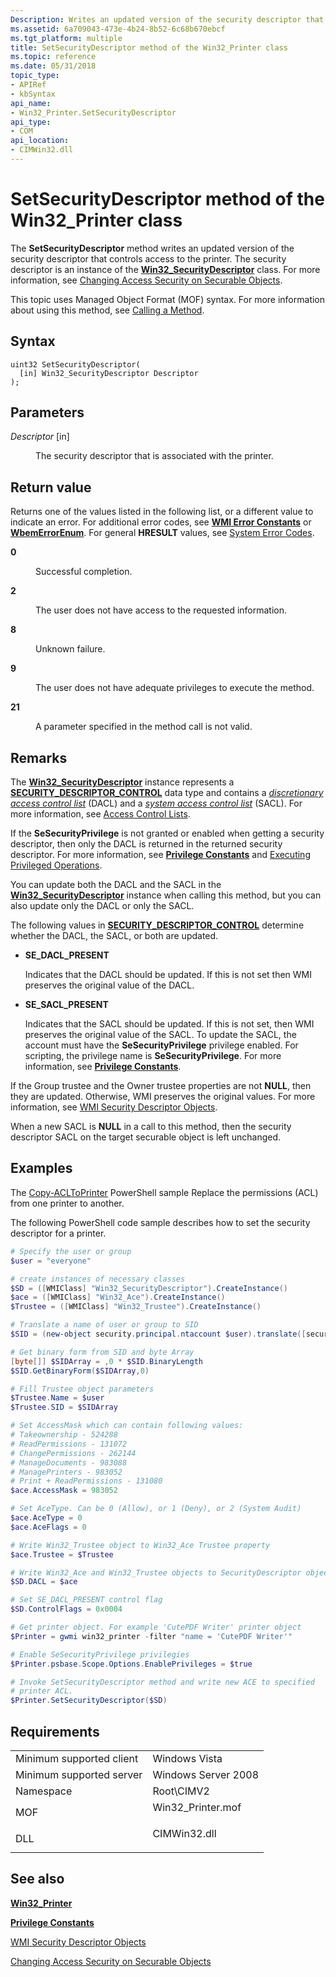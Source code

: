 ```yaml
---
Description: Writes an updated version of the security descriptor that controls access to the printer.
ms.assetid: 6a709043-473e-4b24-8b52-6c68b670ebcf
ms.tgt_platform: multiple
title: SetSecurityDescriptor method of the Win32_Printer class
ms.topic: reference
ms.date: 05/31/2018
topic_type: 
- APIRef
- kbSyntax
api_name: 
- Win32_Printer.SetSecurityDescriptor
api_type: 
- COM
api_location: 
- CIMWin32.dll
---
```


# SetSecurityDescriptor method of the Win32\_Printer class

The **SetSecurityDescriptor** method writes an updated version of the security descriptor that controls access to the printer. The security descriptor is an instance of the [**Win32\_SecurityDescriptor**](https://docs.microsoft.com/previous-versions/windows/desktop/secrcw32prov/win32-securitydescriptor) class. For more information, see [Changing Access Security on Securable Objects](https://docs.microsoft.com/windows/desktop/WmiSdk/changing-access-security-on-securable-objects).

This topic uses Managed Object Format (MOF) syntax. For more information about using this method, see [Calling a Method](https://docs.microsoft.com/windows/desktop/WmiSdk/calling-a-method).

## Syntax


```mof
uint32 SetSecurityDescriptor(
  [in] Win32_SecurityDescriptor Descriptor
);
```



## Parameters

<dl> <dt>

*Descriptor* \[in\]
</dt> <dd>

The security descriptor that is associated with the printer.

</dd> </dl>

## Return value

Returns one of the values listed in the following list, or a different value to indicate an error. For additional error codes, see [**WMI Error Constants**](https://docs.microsoft.com/windows/desktop/WmiSdk/wmi-error-constants) or [**WbemErrorEnum**](https://docs.microsoft.com/windows/desktop/api/wbemdisp/ne-wbemdisp-wbemerrorenum). For general **HRESULT** values, see [System Error Codes](https://docs.microsoft.com/windows/desktop/Debug/system-error-codes).

<dl> <dt>

**0**
</dt> <dd>

Successful completion.

</dd> <dt>

**2**
</dt> <dd>

The user does not have access to the requested information.

</dd> <dt>

**8**
</dt> <dd>

Unknown failure.

</dd> <dt>

**9**
</dt> <dd>

The user does not have adequate privileges to execute the method.

</dd> <dt>

**21**
</dt> <dd>

A parameter specified in the method call is not valid.

</dd> </dl>

## Remarks

The [**Win32\_SecurityDescriptor**](https://docs.microsoft.com/previous-versions/windows/desktop/secrcw32prov/win32-securitydescriptor) instance represents a [**SECURITY\_DESCRIPTOR\_CONTROL**](https://docs.microsoft.com/windows/desktop/SecAuthZ/security-descriptor-control) data type and contains a [*discretionary access control list*](https://docs.microsoft.com/windows/desktop/SecGloss/d-gly) (DACL) and a [*system access control list*](https://docs.microsoft.com/windows/desktop/SecGloss/s-gly) (SACL). For more information, see [Access Control Lists](https://docs.microsoft.com/windows/desktop/SecAuthZ/access-control-lists).

If the **SeSecurityPrivilege** is not granted or enabled when getting a security descriptor, then only the DACL is returned in the returned security descriptor. For more information, see [**Privilege Constants**](https://docs.microsoft.com/windows/desktop/WmiSdk/privilege-constants) and [Executing Privileged Operations](https://docs.microsoft.com/windows/desktop/WmiSdk/executing-privileged-operations).

You can update both the DACL and the SACL in the [**Win32\_SecurityDescriptor**](https://docs.microsoft.com/previous-versions/windows/desktop/secrcw32prov/win32-securitydescriptor) instance when calling this method, but you can also update only the DACL or only the SACL.

The following values in [**SECURITY\_DESCRIPTOR\_CONTROL**](https://docs.microsoft.com/windows/desktop/SecAuthZ/security-descriptor-control) determine whether the DACL, the SACL, or both are updated.

-   **SE\_DACL\_PRESENT**

    Indicates that the DACL should be updated. If this is not set then WMI preserves the original value of the DACL.

-   **SE\_SACL\_PRESENT**

    Indicates that the SACL should be updated. If this is not set, then WMI preserves the original value of the SACL. To update the SACL, the account must have the **SeSecurityPrivilege** privilege enabled. For scripting, the privilege name is **SeSecurityPrivilege**. For more information, see [**Privilege Constants**](https://docs.microsoft.com/windows/desktop/WmiSdk/privilege-constants).

If the Group trustee and the Owner trustee properties are not **NULL**, then they are updated. Otherwise, WMI preserves the original values. For more information, see [WMI Security Descriptor Objects](https://docs.microsoft.com/windows/desktop/WmiSdk/wmi-security-descriptor-objects).

When a new SACL is **NULL** in a call to this method, then the security descriptor SACL on the target securable object is left unchanged.

## Examples

The [Copy-ACLToPrinter](https://Gallery.TechNet.Microsoft.Com/Copy-ACLToPrinter-2d66ce19) PowerShell sample Replace the permissions (ACL) from one printer to another.

The following PowerShell code sample describes how to set the security descriptor for a printer.


```PowerShell
# Specify the user or group
$user = "everyone"

# create instances of necessary classes
$SD = ([WMIClass] "Win32_SecurityDescriptor").CreateInstance()
$ace = ([WMIClass] "Win32_Ace").CreateInstance()
$Trustee = ([WMIClass] "Win32_Trustee").CreateInstance()

# Translate a name of user or group to SID
$SID = (new-object security.principal.ntaccount $user).translate([security.principal.securityidentifier])

# Get binary form from SID and byte Array
[byte[]] $SIDArray = ,0 * $SID.BinaryLength
$SID.GetBinaryForm($SIDArray,0)

# Fill Trustee object parameters
$Trustee.Name = $user
$Trustee.SID = $SIDArray

# Set AccessMask which can contain following values:
# Takeownership - 524288
# ReadPermissions - 131072
# ChangePermissions - 262144
# ManageDocuments - 983088
# ManagePrinters - 983052
# Print + ReadPermissions - 131080
$ace.AccessMask = 983052

# Set AceType. Can be 0 (Allow), or 1 (Deny), or 2 (System Audit)
$ace.AceType = 0
$ace.AceFlags = 0  

# Write Win32_Trustee object to Win32_Ace Trustee property
$ace.Trustee = $Trustee

# Write Win32_Ace and Win32_Trustee objects to SecurityDescriptor object
$SD.DACL = $ace

# Set SE_DACL_PRESENT control flag
$SD.ControlFlags = 0x0004

# Get printer object. For example 'CutePDF Writer' printer object
$Printer = gwmi win32_printer -filter "name = 'CutePDF Writer'"

# Enable SeSecurityPrivilege privilegies
$Printer.psbase.Scope.Options.EnablePrivileges = $true

# Invoke SetSecurityDescriptor method and write new ACE to specified
# printer ACL.
$Printer.SetSecurityDescriptor($SD)
```



## Requirements



|                                     |                                                                                               |
|-------------------------------------|-----------------------------------------------------------------------------------------------|
| Minimum supported client<br/> | Windows Vista<br/>                                                                      |
| Minimum supported server<br/> | Windows Server 2008<br/>                                                                |
| Namespace<br/>                | Root\\CIMV2<br/>                                                                        |
| MOF<br/>                      | <dl> <dt>Win32\_Printer.mof</dt> </dl> |
| DLL<br/>                      | <dl> <dt>CIMWin32.dll</dt> </dl>       |



## See also

<dl> <dt>

[**Win32\_Printer**](win32-printer.md)
</dt> <dt>

[**Privilege Constants**](https://docs.microsoft.com/windows/desktop/WmiSdk/privilege-constants)
</dt> <dt>

[WMI Security Descriptor Objects](https://docs.microsoft.com/windows/desktop/WmiSdk/wmi-security-descriptor-objects)
</dt> <dt>

[Changing Access Security on Securable Objects](https://docs.microsoft.com/windows/desktop/WmiSdk/changing-access-security-on-securable-objects)
</dt> </dl>

 

 




